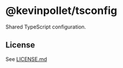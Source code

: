 # @kevinpollet/tsconfig

Shared TypeScript configuration. 

## License

See [LICENSE.md](./LICENSE.md)
